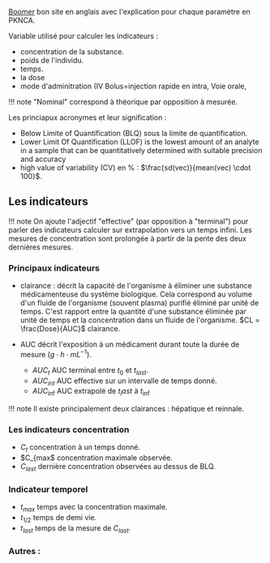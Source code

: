 [Boomer](https://www.boomer.org/c/p1/Ch05/Ch0506.html) bon site en anglais avec l'explication pour chaque paramètre en PKNCA.

Variable utilisé pour calculer les indicateurs :

* concentration de la substance.
* poids de l'individu.
* temps.
* la dose 
* mode d'adminitration (IV Bolus=injection rapide en intra, Voie orale, 

!!! note
    "Nominal" correspond à théorique par opposition à mesurée.

Les princiapux acronymes et leur signification :

* Below Limite of Quantification (BLQ) sous la limite de quantification.
* Lower Limit Of Quantification (LLOF) is the lowest amount of an analyte in a sample that can be quantitatively determined with suitable precision and accuracy
* high value of variability (CV) en % : $\frac{sd(vec)}{mean(vec) \cdot 100}$.

## Les indicateurs

!!! note 
    On ajoute l'adjectif "effective" (par opposition à "terminal") pour parler des indicateurs calculer sur extrapolation vers un temps infini.
    Les mesures de concentration sont prolongée à partir de la pente des deux dernières mesures.

### Principaux indicateurs

* clairance : décrit la capacité de l'organisme à éliminer une substance médicamenteuse du système biologique.
Cela correspond au volume d'un fluide de l'organisme (souvent plasma) purifié éliminé par unité de temps. C'est
rapport entre la quantité d'une substance éliminée par unité de temps et la concentration dans un fluide de l'organisme. $CL = \frac{Dose}{AUC}$ clairance.
* AUC décrit l'exposition à un médicament durant toute la durée de mesure ($g \cdot h \cdot mL^{-1}$).

    * $AUC_t$ AUC terminal entre $t_{0}$ et $t_{last}$.
    * $AUC_{int}$ AUC effective sur un intervalle de temps donné.
    * $AUC_{\inf}$ AUC extrapolé de $t_last$ à $t_{\inf}$

!!! note 
    Il existe principalement deux clairances : hépatique et reinnale.

### Les indicateurs concentration

* $C_t$ concentration à un temps donné.
* $C_{max$ concentration maximale observée.
* $C_{last}$ dernière concentration observées au dessus de BLQ.
  
### Indicateur temporel

* $t_{max}$ temps avec la concentration maximale.
* $t_{1/2}$ temps de demi vie.
* $t_{last}$ temps de la mesure de $C_{last}$.

### Autres :
